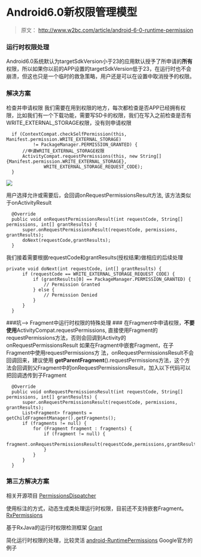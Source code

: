 # Android6.0新权限管理模型 #

> 原文：
http://www.w2bc.com/article/android-6-0-runtime-permission

### 运行时权限处理 ###
Android6.0系统默认为targetSdkVersion小于23的应用默认授予了所申请的**所有**权限，所以如果你以前的APP设置的targetSdkVersion低于23，在运行时也不会崩溃，但这也只是一个临时的救急策略，用户还是可以在设置中取消授予的权限。

### 解决方案 ###

检查并申请权限
我们需要在用到权限的地方，每次都检查是否APP已经拥有权限，比如我们有一个下载功能，需要写SD卡的权限，我们在写入之前检查是否有WRITE_EXTERNAL_STORAGE权限，没有则申请权限

	  if (ContextCompat.checkSelfPermission(this, Manifest.permission.WRITE_EXTERNAL_STORAGE)
              != PackageManager.PERMISSION_GRANTED) {
          //申请WRITE_EXTERNAL_STORAGE权限
          ActivityCompat.requestPermissions(this, new String[]{Manifest.permission.WRITE_EXTERNAL_STORAGE},
                  WRITE_EXTERNAL_STORAGE_REQUEST_CODE);
      }

![](http://pic.w2bc.com/upload/201511/09/201511090020345755.png)

用户选择允许或需要后，会回调onRequestPermissionsResult方法, 该方法类似于onActivityResult

	  @Override
	  public void onRequestPermissionsResult(int requestCode, String[] permissions, int[] grantResults) {
	      super.onRequestPermissionsResult(requestCode, permissions, grantResults);
	      doNext(requestCode,grantResults);
	  }
我们接着需要根据requestCode和grantResults(授权结果)做相应的后续处理
	
	private void doNext(int requestCode, int[] grantResults) {
	      if (requestCode == WRITE_EXTERNAL_STORAGE_REQUEST_CODE) {
	          if (grantResults[0] == PackageManager.PERMISSION_GRANTED) {
	              // Permission Granted
	          } else {
	              // Permission Denied
	          }
	      }
	  }

###坑--> Fragment中运行时权限的特殊处理 ###
在Fragment中申请权限，**不要使用**ActivityCompat.requestPermissions, 直接使用Fragment的requestPermissions方法，否则会回调到Activity的 onRequestPermissionsResult
如果在Fragment中嵌套Fragment，在子Fragment中使用requestPermissions方 法，onRequestPermissionsResult不会回调回来，建议使用 **getParentFragment**().requestPermissions方法，这个方法会回调到父Fragment中的onRequestPermissionsResult，加入以下代码可以把回调透传到子Fragment

	  @Override
	  public void onRequestPermissionsResult(int requestCode, String[] permissions, int[] grantResults) {
	      super.onRequestPermissionsResult(requestCode, permissions, grantResults);
	      List<Fragment> fragments = getChildFragmentManager().getFragments();
	      if (fragments != null) {
	          for (Fragment fragment : fragments) {
	              if (fragment != null) {
	                  fragment.onRequestPermissionsResult(requestCode,permissions,grantResults);
	              }
	          }
	      }
	  }


### 第三方解决方案 ###

相关开源项目
[PermissionsDispatcher](https://github.com/hotchemi/PermissionsDispatcher)

使用标注的方式，动态生成类处理运行时权限，目前还不支持嵌套Fragment。
[RxPermissions](https://github.com/tbruyelle/RxPermissions)

基于RxJava的运行时权限检测框架
[Grant](https://github.com/anthonycr/Grant)

简化运行时权限的处理，比较灵活
[android-RuntimePermissions](https://github.com/googlesamples/android-RuntimePermissions)
Google官方的例子